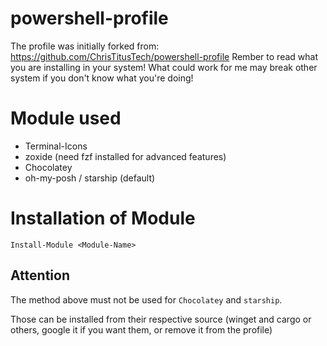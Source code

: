 # powershell-profile
The profile was initially forked from: https://github.com/ChrisTitusTech/powershell-profile
Rember to read what you are installing in your system! What could work for me may break other system if you don't know what you're doing!

# Module used
  - Terminal-Icons
  - zoxide (need fzf installed for advanced features)
  - Chocolatey
  - oh-my-posh / starship (default)

# Installation of Module
`Install-Module <Module-Name>`

## Attention
The method above must not be used for `Chocolatey` and `starship`.

Those can be installed from their respective source (winget and cargo or others, google it if you want them, or remove it from the profile)
